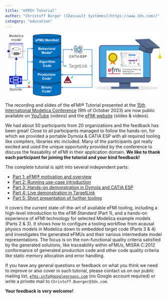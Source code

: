 ```yaml
---
title: "eFMI® Tutorial"
author: "Christoff Bürger ([Dassault Systèmes](https://www.3ds.com))"
category: "education"
---
```


![eFMI® Tutorial](eFMI-tutorial.png "eFMI® Tutorial")

The recording and slides of the eFMI® Tutorial presented at the [15th International Modelica Conference](https://2023.international.conference.modelica.org/) (9th of October 2023) are now public available on [YouTube](https://youtu.be/oCDH-8mXeNw) (videos) and the [eFMI website](https://www.efmi-standard.org/) (slides & videos).

We had about 50 participants from 20 organizations and the feedback has been great! Close to all participants managed to follow the hands-on, for which we provided a portable Dymola & CATIA ESP with all required tooling like compilers, libraries etc included. Many of the participants got really excited and used the unique opportunity provided by the conference to discuss the feasability of eFMI in their application domain. **We like to thank each participant for joining the tutorial and your kind feedback!**

The complete tutorial is split into several independent parts:
 - [Part 1: eFMI® motivation and overview](https://youtu.be/oCDH-8mXeNw)
 - [Part 2: Running use-case introduction](https://youtu.be/ghalwWlbSOA)
 - [Part 3: Hands-on demonstration in Dymola and CATIA ESP](https://youtu.be/n-aIFpxDtWE)
 - [Part 4: Live demonstration in TargetLink](https://youtu.be/XeBVj6-_w0Q)
 - [Part 5: Short presentation of further tooling](https://youtu.be/GF_YNonNMYs)

It covers the current state-of-the-art of available eFMI tooling, including a high-level introduction to the _eFMI Standard_ (Part 1), and a hands-on experience of eFMI technology for selected Modelica example models (Parts 2 & 3). It shows how to configure a tooling workflow from acausal physics models in Modelica down to embedded target code (Parts 3 & 4) and investigates the generated eFMUs and their various intermediate model representations. The focus is on the non-functional quality criteria satisfied by the generated solutions, like traceability within eFMUs, MISRA C:2012 conformance of generated production code and other code quality criteria like static memory allocation and error handling.

If you have any general questions or feedback on what you think we need to improve or also cover in such tutorial, please contact us on our _public_ mailing list, [`efmi-info@googlegroups.com`](https://groups.google.com/g/efmi-info) (no Google account required) or write a _private_ mail to `Christoff.Buerger@3ds.com`.

**Your feedback is very welcome!**
